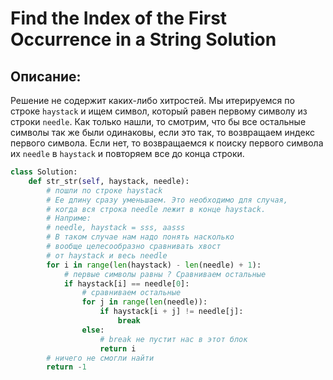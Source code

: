 #  Find the Index of the First Occurrence in a String Solution

## Описание:

Решение не содержит каких-либо хитростей. Мы итерируемся по строке `haystack` и ищем символ, который равен первому символу из строки `needle`. Как только нашли, то смотрим, что бы все остальные символы так же были одинаковы, если это так, то возвращаем индекс первого символа. Если нет, то возвращаемся к поиску первого символа их `needle` в `haystack` и повторяем все до конца строки.

```python
class Solution:
    def str_str(self, haystack, needle):
        # пошли по строке haystack
        # Ее длину сразу уменьшаем. Это необходимо для случая,
        # когда вся строка needle лежит в конце haystack.
        # Наприме:
        # needle, haystack = sss, aasss
        # В таком случае нам надо понять насколько
        # вообще целесообразно сравнивать хвост
        # от haystack и весь needle
        for i in range(len(haystack) - len(needle) + 1):
            # первые символы равны ? Сравниваем остальные
            if haystack[i] == needle[0]:
                # сравниваем остальные
                for j in range(len(needle)):
                    if haystack[i + j] != needle[j]:
                        break
                else:
                    # break не пустит нас в этот блок
                    return i
        # ничего не смогли найти
        return -1
```
